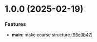# 1.0.0 (2025-02-19)


### Features

* **main:** make course structure ([96e0b47](https://github.com/aabrazhko/os-intro/commit/96e0b47340bf1c4b73bce4fa19a84359f42092f5))



